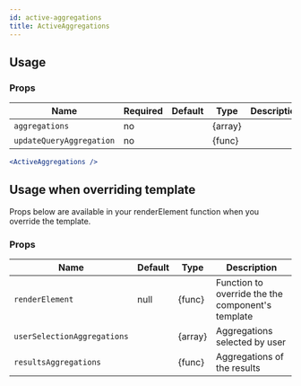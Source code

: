 ```yaml
---
id: active-aggregations
title: ActiveAggregations
---
```


## Usage

### Props

| Name                          | Required | Default       | Type      | Description             |
| ------------------------------|----------|---------------| ----------|-------------------------|
| ``aggregations``              | no       |               | {array}   |  |
| ``updateQueryAggregation``    | no       |               | {func}    |  |


```jsx
<ActiveAggregations />
```

## Usage when overriding template

Props below are available in your renderElement function when you override the template.

### Props

| Name                          | Default       | Type      | Description                   |
| ------------------------------|---------------| ----------|-------------------------------|
| ``renderElement``             | null          | {func}    | Function to override the the component's template |
| ``userSelectionAggregations`` |               | {array}   | Aggregations selected by user |
| ``resultsAggregations``       |               | {func}    | Aggregations of the results   |

